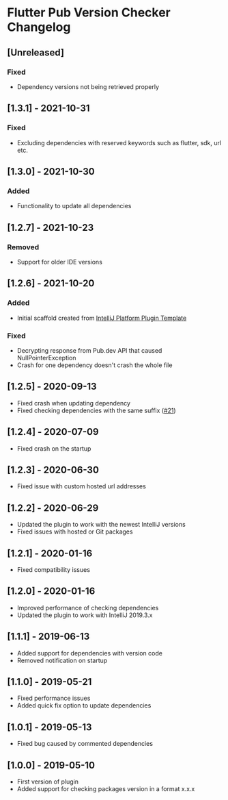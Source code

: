 <!-- Keep a Changelog guide -> https://keepachangelog.com -->

# Flutter Pub Version Checker Changelog

## [Unreleased]
### Fixed
- Dependency versions not being retrieved properly

## [1.3.1] - 2021-10-31
### Fixed
- Excluding dependencies with reserved keywords such as flutter, sdk, url etc.

## [1.3.0] - 2021-10-30
### Added
- Functionality to update all dependencies

## [1.2.7] - 2021-10-23
### Removed
- Support for older IDE versions

## [1.2.6] - 2021-10-20
### Added
- Initial scaffold created from [IntelliJ Platform Plugin Template](https://github.com/JetBrains/intellij-platform-plugin-template)

### Fixed
- Decrypting response from Pub.dev API that caused NullPointerException
- Crash for one dependency doesn't crash the whole file

## [1.2.5] - 2020-09-13
- Fixed crash when updating dependency
- Fixed checking dependencies with the same suffix ([#21](https://github.com/pszklarska/FlutterPubVersionChecker/issues/21))

## [1.2.4] - 2020-07-09
- Fixed crash on the startup

## [1.2.3] - 2020-06-30
- Fixed issue with custom hosted url addresses

## [1.2.2] - 2020-06-29
- Updated the plugin to work with the newest IntelliJ versions
- Fixed issues with hosted or Git packages

## [1.2.1] - 2020-01-16
- Fixed compatibility issues

## [1.2.0] - 2020-01-16
- Improved performance of checking dependencies
- Updated the plugin to work with IntelliJ 2019.3.x

## [1.1.1] - 2019-06-13
- Added support for dependencies with version code
- Removed notification on startup

## [1.1.0] - 2019-05-21
- Fixed performance issues
- Added quick fix option to update dependencies

## [1.0.1] - 2019-05-13
- Fixed bug caused by commented dependencies</li>

## [1.0.0] - 2019-05-10
- First version of plugin</li>
- Added support for checking packages version in a format x.x.x</li></ul>